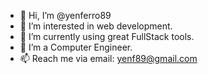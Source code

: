 - 👋 Hi, I’m @yenferro89
- 👀 I’m interested in web development.
- 🌱 I’m currently using great FullStack tools.
- 💞️ I’m a Computer Engineer.
- 📫 Reach me via email: yenf89@gmail.com


